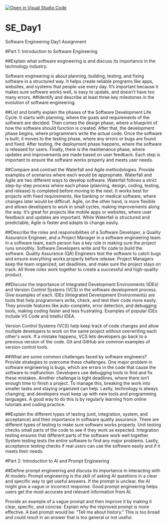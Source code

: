 [![Open in Visual Studio Code](https://classroom.github.com/assets/open-in-vscode-2e0aaae1b6195c2367325f4f02e2d04e9abb55f0b24a779b69b11b9e10269abc.svg)](https://classroom.github.com/online_ide?assignment_repo_id=18373033&assignment_repo_type=AssignmentRepo)
# SE_Day1
Software Engineering Day1 Assignment

#Part 1: Introduction to Software Engineering

##Explain what software engineering is and discuss its importance in the technology industry.


Software engineering is about planning, building, testing, and fixing software in a structured way. It helps create reliable programs like apps, websites, and systems that people use every day. It’s important because it makes sure software works well, is easy to update, and doesn’t have too many errors.
##Identify and describe at least three key milestones in the evolution of software engineering.

##List and briefly explain the phases of the Software Development Life Cycle.
It starts with planning, where the goals and requirements of the software are decided. Then comes the design phase, where a blueprint of how the software should function is created. After that, the development phase begins, where programmers write the actual code. Once the software is built, it moves to the testing phase, where any errors or bugs are found and fixed. After testing, the deployment phase happens, where the software is released for users. Finally, there is the maintenance phase, where updates and improvements are made based on user feedback. Each step is important to ensure the software works properly and meets user needs.


##Compare and contrast the Waterfall and Agile methodologies. Provide examples of scenarios where each would be appropriate.
Waterfall and Agile are two different ways to develop software. Waterfall follows a strict step-by-step process where each phase (planning, design, coding, testing, and release) is completed before moving to the next. It works best for projects with fixed requirements, like banking or medical software, where changes later would be difficult. Agile, on the other hand, is more flexible and allows developers to work in small cycles, making improvements along the way. It’s great for projects like mobile apps or websites, where user feedback and updates are important. While Waterfall is structured and predictable, Agile is faster and adapts to change easily.

##Describe the roles and responsibilities of a Software Developer, a Quality Assurance Engineer, and a Project Manager in a software engineering team.
In a software team, each person has a key role in making sure the project runs smoothly. Software Developers write and fix code to build the software. Quality Assurance (QA) Engineers test the software to catch bugs and ensure everything works properly before release. Project Managers keep the team organized, set deadlines, and make sure the project stays on track. All three roles work together to create a successful and high-quality product.

##Discuss the importance of Integrated Development Environments (IDEs) and Version Control Systems (VCS) in the software development process. Give examples of each.
IDEs (Integrated Development Environments) are tools that help programmers write, check, and test their code more easily. They provide features like auto-complete, error detection, and debugging tools, making coding faster and less frustrating. Examples of popular IDEs include VS Code and IntelliJ IDEA.


Version Control Systems (VCS) help keep track of code changes and allow multiple developers to work on the same project without overwriting each other's work. If a mistake happens, VCS lets developers go back to a previous version of the code. Git and GitHub are common examples of version control tools.


##What are some common challenges faced by software engineers? Provide strategies to overcome these challenges.
One major problem in software engineering is bugs, which are errors in the code that cause the software to malfunction. Developers use debugging tools to find and fix these mistakes. Another challenge is tight deadlines, where there isn’t enough time to finish a project. To manage this, breaking the work into smaller tasks and staying organized can help. Lastly, technology is always changing, and developers must keep up with new tools and programming languages. A good way to do this is by regularly learning from online tutorials and coding practice.

##Explain the different types of testing (unit, integration, system, and acceptance) and their importance in software quality assurance.
There are different types of testing to make sure software works properly. Unit testing checks small parts of the code to see if they work as expected. Integration testing ensures that different parts of the software work well together. System testing tests the entire software to find any major problems. Lastly, acceptance testing checks if real users can use the software easily and if it meets their needs.

#Part 2: Introduction to AI and Prompt Engineering

##Define prompt engineering and discuss its importance in interacting with AI models.
Prompt engineering is the skill of asking AI questions in a clear and specific way to get useful answers. If the prompt is unclear, the AI might give a vague or incorrect response. Good prompt engineering helps users get the most accurate and relevant information from AI.

Provide an example of a vague prompt and then improve it by making it clear, specific, and concise. Explain why the improved prompt is more effective.
A bad prompt would be: “Tell me about history.” This is too broad and could result in an answer that is too general or not useful.
